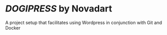 # *DOGIPRESS* by Novadart
A project setup that facilitates using Wordpress in conjunction with Git and Docker
